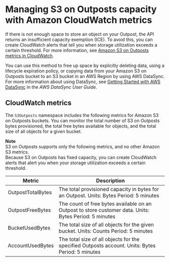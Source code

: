# Managing S3 on Outposts capacity with Amazon CloudWatch metrics<a name="S3OutpostsCapacity"></a>

If there is not enough space to store an object on your Outpost, the API returns an insufficient capacity exemption \(ICE\)\. To avoid this, you can create CloudWatch alerts that tell you when storage utilization exceeds a certain threshold\. For more information, see [Amazon S3 on Outposts metrics in CloudWatch](metrics-dimensions.md#s3-outposts-cloudwatch-metrics)\. 

You can use this method to free up space by explicitly deleting data, using a lifecycle expiration policy, or copying data from your Amazon S3 on Outposts bucket to an S3 bucket in an AWS Region by using AWS DataSync\. For more information about using DataSync, see [Getting Started with AWS DataSync](https://docs.aws.amazon.com/datasync/latest/userguide/getting-started.html) in the *AWS DataSync User Guide*\.

## CloudWatch metrics<a name="S3OutpostsCloudWatchMetrics"></a>

The `S3Outposts` namespace includes the following metrics for Amazon S3 on Outposts buckets\. You can monitor the total number of S3 on Outposts bytes provisioned, the total free bytes available for objects, and the total size of all objects for a given bucket\. 

**Note**  
S3 on Outposts supports only the following metrics, and no other Amazon S3 metrics\.  
Because S3 on Outposts has fixed capacity, you can create CloudWatch alerts that alert you when your storage utilization exceeds a certain threshold\.


| Metric | Description | 
| --- | --- | 
| OutpostTotalBytes |  The total provisioned capacity in bytes for an Outpost\.  Units: Bytes Period: 5 minutes  | 
| OutpostFreeBytes |  The count of free bytes available on an Outpost to store customer data\. Units: Bytes Period: 5 minutes  | 
| BucketUsedBytes |  The total size of all objects for the given bucket\. Units: Counts Period: 5 minutes  | 
| AccountUsedBytes |  The total size of all objects for the specified Outposts account\.  Units: Bytes Period: 5 minutes  | 